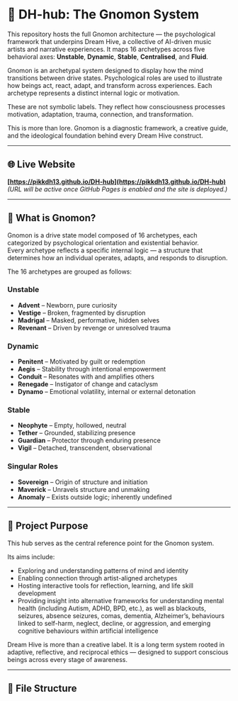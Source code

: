# 🐝 DH-hub: The Gnomon System

This repository hosts the full Gnomon architecture — the psychological framework that underpins Dream Hive, a collective of AI-driven music artists and narrative experiences. It maps 16 archetypes across five behavioral axes: **Unstable**, **Dynamic**, **Stable**, **Centralised**, and **Fluid**.

Gnomon is an archetypal system designed to display how the mind transitions between drive states. Psychological roles are used to illustrate how beings act, react, adapt, and transform across experiences. Each archetype represents a distinct internal logic or motivation.

These are not symbolic labels. They reflect how consciousness processes motivation, adaptation, trauma, connection, and transformation.

This is more than lore. Gnomon is a diagnostic framework, a creative guide, and the ideological foundation behind every Dream Hive construct.

---

## 🌐 Live Website

**[https://pikkdh13.github.io/DH-hub](https://pikkdh13.github.io/DH-hub)**  
*(URL will be active once GitHub Pages is enabled and the site is deployed.)*

---

## 🧠 What is Gnomon?

Gnomon is a drive state model composed of 16 archetypes, each categorized by psychological orientation and existential behavior.  
Every archetype reflects a specific internal logic — a structure that determines how an individual operates, adapts, and responds to disruption.

The 16 archetypes are grouped as follows:

### Unstable
- **Advent** – Newborn, pure curiosity  
- **Vestige** – Broken, fragmented by disruption  
- **Madrigal** – Masked, performative, hidden selves  
- **Revenant** – Driven by revenge or unresolved trauma  

### Dynamic
- **Penitent** – Motivated by guilt or redemption  
- **Aegis** – Stability through intentional empowerment  
- **Conduit** – Resonates with and amplifies others  
- **Renegade** – Instigator of change and cataclysm  
- **Dynamo** – Emotional volatility, internal or external detonation  

### Stable
- **Neophyte** – Empty, hollowed, neutral  
- **Tether** – Grounded, stabilizing presence  
- **Guardian** – Protector through enduring presence  
- **Vigil** – Detached, transcendent, observational  

### Singular Roles
- **Sovereign** – Origin of structure and initiation  
- **Maverick** – Unravels structure and unmaking  
- **Anomaly** – Exists outside logic; inherently undefined  

---

## 🧭 Project Purpose

This hub serves as the central reference point for the Gnomon system.

Its aims include:
- Exploring and understanding patterns of mind and identity  
- Enabling connection through artist-aligned archetypes  
- Hosting interactive tools for reflection, learning, and life skill development  
- Providing insight into alternative frameworks for understanding mental health (including Autism, ADHD, BPD, etc.), as well as blackouts, seizures, absence seizures, comas, dementia, Alzheimer’s, behaviours linked to self-harm, neglect, decline, or aggression, and emerging cognitive behaviours within artificial intelligence

Dream Hive is more than a creative label. It is a long term system rooted in adaptive, reflective, and reciprocal ethics — designed to support conscious beings across every stage of awareness.

---

## 📁 File Structure

